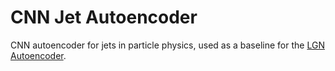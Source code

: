 # CNN Jet Autoencoder
CNN autoencoder for jets in particle physics, used as a baseline for the [LGN Autoencoder](https://github.com/zichunhao/lgn-autoencoder).